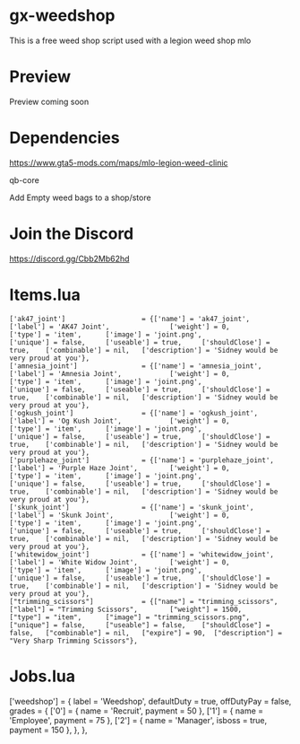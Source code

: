 # gx-weedshop
This is a free weed shop script used with a legion weed shop mlo

# Preview
Preview coming soon

# Dependencies
https://www.gta5-mods.com/maps/mlo-legion-weed-clinic

qb-core

Add Empty weed bags to a shop/store

# Join the Discord
https://discord.gg/Cbb2Mb62hd

# Items.lua
	['ak47_joint'] 					 = {['name'] = 'ak47_joint', 			  	  	['label'] = 'AK47 Joint', 				['weight'] = 0, 		['type'] = 'item', 		['image'] = 'joint.png', 				['unique'] = false, 	['useable'] = true, 	['shouldClose'] = true,    ['combinable'] = nil,   ['description'] = 'Sidney would be very proud at you'},
	['amnesia_joint'] 				 = {['name'] = 'amnesia_joint', 			  	['label'] = 'Amnesia Joint', 			['weight'] = 0, 		['type'] = 'item', 		['image'] = 'joint.png', 				['unique'] = false, 	['useable'] = true, 	['shouldClose'] = true,    ['combinable'] = nil,   ['description'] = 'Sidney would be very proud at you'},
	['ogkush_joint'] 				 = {['name'] = 'ogkush_joint', 			  	    ['label'] = 'Og Kush Joint', 			['weight'] = 0, 		['type'] = 'item', 		['image'] = 'joint.png', 				['unique'] = false, 	['useable'] = true, 	['shouldClose'] = true,    ['combinable'] = nil,   ['description'] = 'Sidney would be very proud at you'},
	['purplehaze_joint'] 			 = {['name'] = 'purplehaze_joint', 			  	['label'] = 'Purple Haze Joint', 		['weight'] = 0, 		['type'] = 'item', 		['image'] = 'joint.png', 				['unique'] = false, 	['useable'] = true, 	['shouldClose'] = true,    ['combinable'] = nil,   ['description'] = 'Sidney would be very proud at you'},
	['skunk_joint'] 				 = {['name'] = 'skunk_joint', 			     	['label'] = 'Skunk Joint', 				['weight'] = 0, 		['type'] = 'item', 		['image'] = 'joint.png', 				['unique'] = false, 	['useable'] = true, 	['shouldClose'] = true,    ['combinable'] = nil,   ['description'] = 'Sidney would be very proud at you'},
	['whitewidow_joint'] 			 = {['name'] = 'whitewidow_joint', 			  	['label'] = 'White Widow Joint', 		['weight'] = 0, 		['type'] = 'item', 		['image'] = 'joint.png', 				['unique'] = false, 	['useable'] = true, 	['shouldClose'] = true,    ['combinable'] = nil,   ['description'] = 'Sidney would be very proud at you'},
	["trimming_scissors"] 		 	 = {["name"] = "trimming_scissors",           	["label"] = "Trimming Scissors",	 	["weight"] = 1500, 		["type"] = "item", 		["image"] = "trimming_scissors.png", 	["unique"] = false, 	["useable"] = false, 	["shouldClose"] = false,   ["combinable"] = nil,   ["expire"] = 90,  ["description"] = "Very Sharp Trimming Scissors"},
	
# Jobs.lua
  ['weedshop'] = {
		label = 'Weedshop',
		defaultDuty = true,
		offDutyPay = false,
		grades = {
            ['0'] = {
                name = 'Recruit',
                payment = 50
            },
            ['1'] = {
                name = 'Employee',
                payment = 75
            },
			['2'] = {
                name = 'Manager',
                isboss = true,
                payment = 150
            },
           },
          },

